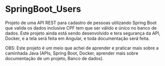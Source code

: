 # SpringBoot_Users
Projeto de uma API REST para cadastro de pessoas utilizando Spring Boot que valida os dados inclusive CPF tem que ser válido e único no banco de dados.
Este projeto ainda está sendo desenvolvido e tera segurança da API, Docker, e a tela será feita em Angular, e toda documentação será feita.

OBS: Este projeto é um meio que achei de aprender e praticar mais sobre a caminhada Java (APIs, Spring Boot, Docker, aprender mais sobre documentação de um projeto, Banco de dados).
